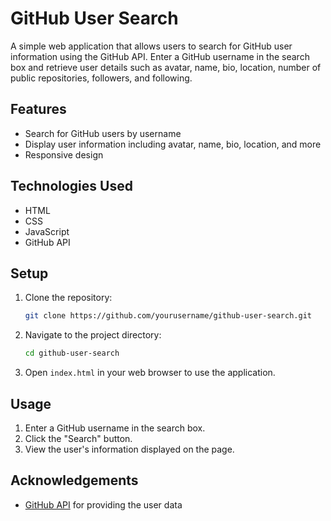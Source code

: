 
# GitHub User Search

A simple web application that allows users to search for GitHub user information using the GitHub API. Enter a GitHub username in the search box and retrieve user details such as avatar, name, bio, location, number of public repositories, followers, and following.

## Features

- Search for GitHub users by username
- Display user information including avatar, name, bio, location, and more
- Responsive design

## Technologies Used

- HTML
- CSS
- JavaScript
- GitHub API

## Setup

1. Clone the repository:
    ```sh
    git clone https://github.com/yourusername/github-user-search.git
    ```
2. Navigate to the project directory:
    ```sh
    cd github-user-search
    ```
3. Open `index.html` in your web browser to use the application.

## Usage

1. Enter a GitHub username in the search box.
2. Click the "Search" button.
3. View the user's information displayed on the page.


## Acknowledgements

- [GitHub API](https://docs.github.com/en/rest) for providing the user data

